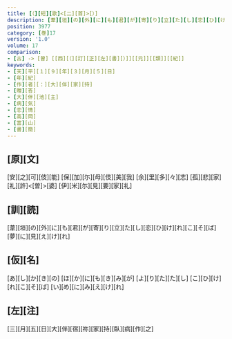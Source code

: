 ```yaml
---
title: [（][短][歌]<[二][首]>[）]
description: [葦][垣][の][外][に][も][君][が][寄][り][立][た][し][恋][ひ][け][れ][こ][そ][ば][夢][に][見][え][け][れ]
position: 3977
category: [巻]17
version: '1.0'
volume: 17
comparison:
- [古] -> [曽] [[西][（][訂][正][左][書][）]][[元]][[類]][[紀]]
keywords:
- [天][平][１][９][年][３][月][５][日]
- [年][紀]
- [作][者][：][大][伴][家][持]
- [贈][答]
- [大][伴][池][主]
- [病][気]
- [恋][情]
- [高][岡]
- [富][山]
- [書][簡]
---
```


## [原][文]

[安][之][可][伎][能] [保][加][尓][母][伎][美][我] [余][里][多][々][志] [孤][悲][家][礼][許]<[曽]>[婆] [伊][米][尓][見][要][家][礼]

## [訓][読]

[葦][垣][の][外][に][も][君][が][寄][り][立][た][し][恋][ひ][け][れ][こ][そ][ば][夢][に][見][え][け][れ]

## [仮][名]

[あ][し][か][き][の] [ほ][か][に][も][き][み][が] [よ][り][た][た][し] [こ][ひ][け][れ][こ][そ][ば] [い][め][に][み][え][け][れ]

## [左][注]

[三][月][五][日][大][伴][宿][祢][家][持][臥][病][作][之]
